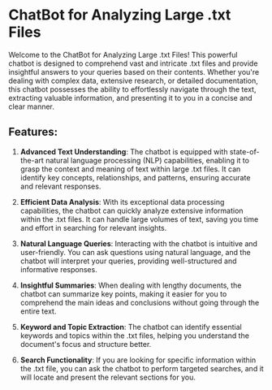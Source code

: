 # ChatBot for Analyzing Large .txt Files

Welcome to the ChatBot for Analyzing Large .txt Files! This powerful chatbot is designed to comprehend vast and intricate .txt files and provide insightful answers to your queries based on their contents. Whether you're dealing with complex data, extensive research, or detailed documentation, this chatbot possesses the ability to effortlessly navigate through the text, extracting valuable information, and presenting it to you in a concise and clear manner.

## Features:

1. **Advanced Text Understanding**: The chatbot is equipped with state-of-the-art natural language processing (NLP) capabilities, enabling it to grasp the context and meaning of text within large .txt files. It can identify key concepts, relationships, and patterns, ensuring accurate and relevant responses.

2. **Efficient Data Analysis**: With its exceptional data processing capabilities, the chatbot can quickly analyze extensive information within the .txt files. It can handle large volumes of text, saving you time and effort in searching for relevant insights.

3. **Natural Language Queries**: Interacting with the chatbot is intuitive and user-friendly. You can ask questions using natural language, and the chatbot will interpret your queries, providing well-structured and informative responses.

4. **Insightful Summaries**: When dealing with lengthy documents, the chatbot can summarize key points, making it easier for you to comprehend the main ideas and conclusions without going through the entire text.

5. **Keyword and Topic Extraction**: The chatbot can identify essential keywords and topics within the .txt files, helping you understand the document's focus and structure better.

6. **Search Functionality**: If you are looking for specific information within the .txt file, you can ask the chatbot to perform targeted searches, and it will locate and present the relevant sections for you.
